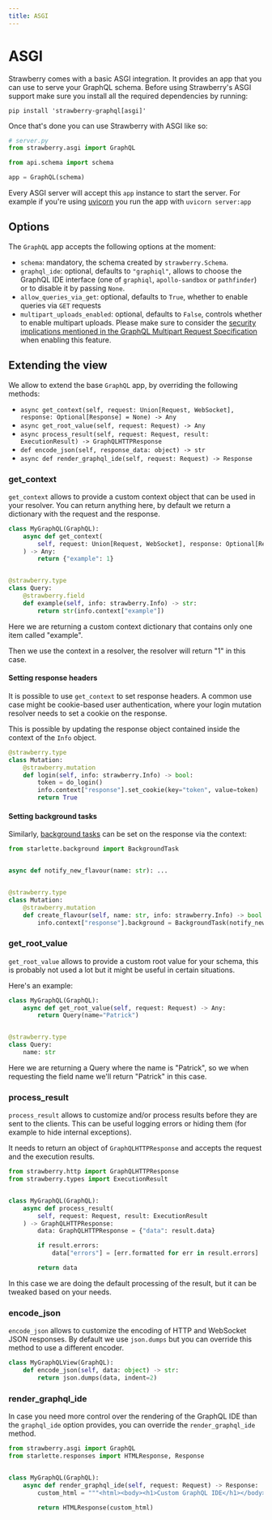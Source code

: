 ```yaml
---
title: ASGI
---
```


# ASGI

Strawberry comes with a basic ASGI integration. It provides an app that you can
use to serve your GraphQL schema. Before using Strawberry's ASGI support make
sure you install all the required dependencies by running:

```shell
pip install 'strawberry-graphql[asgi]'
```

Once that's done you can use Strawberry with ASGI like so:

```python
# server.py
from strawberry.asgi import GraphQL

from api.schema import schema

app = GraphQL(schema)
```

Every ASGI server will accept this `app` instance to start the server. For
example if you're using [uvicorn](https://pypi.org/project/uvicorn/) you run the
app with `uvicorn server:app`

## Options

The `GraphQL` app accepts the following options at the moment:

- `schema`: mandatory, the schema created by `strawberry.Schema`.
- `graphql_ide`: optional, defaults to `"graphiql"`, allows to choose the
  GraphQL IDE interface (one of `graphiql`, `apollo-sandbox` or `pathfinder`) or
  to disable it by passing `None`.
- `allow_queries_via_get`: optional, defaults to `True`, whether to enable
  queries via `GET` requests
- `multipart_uploads_enabled`: optional, defaults to `False`, controls whether
  to enable multipart uploads. Please make sure to consider the
  [security implications mentioned in the GraphQL Multipart Request Specification](https://github.com/jaydenseric/graphql-multipart-request-spec/blob/master/readme.md#security)
  when enabling this feature.

## Extending the view

We allow to extend the base `GraphQL` app, by overriding the following methods:

- `async get_context(self, request: Union[Request, WebSocket], response: Optional[Response] = None) -> Any`
- `async get_root_value(self, request: Request) -> Any`
- `async process_result(self, request: Request, result: ExecutionResult) -> GraphQLHTTPResponse`
- `def encode_json(self, response_data: object) -> str`
- `async def render_graphql_ide(self, request: Request) -> Response`

### get_context

`get_context` allows to provide a custom context object that can be used in your
resolver. You can return anything here, by default we return a dictionary with
the request and the response.

```python
class MyGraphQL(GraphQL):
    async def get_context(
        self, request: Union[Request, WebSocket], response: Optional[Response] = None
    ) -> Any:
        return {"example": 1}


@strawberry.type
class Query:
    @strawberry.field
    def example(self, info: strawberry.Info) -> str:
        return str(info.context["example"])
```

Here we are returning a custom context dictionary that contains only one item
called "example".

Then we use the context in a resolver, the resolver will return "1" in this
case.

#### Setting response headers

It is possible to use `get_context` to set response headers. A common use case
might be cookie-based user authentication, where your login mutation resolver
needs to set a cookie on the response.

This is possible by updating the response object contained inside the context of
the `Info` object.

```python
@strawberry.type
class Mutation:
    @strawberry.mutation
    def login(self, info: strawberry.Info) -> bool:
        token = do_login()
        info.context["response"].set_cookie(key="token", value=token)
        return True
```

#### Setting background tasks

Similarly, [background tasks](https://www.starlette.io/background/) can be set
on the response via the context:

```python
from starlette.background import BackgroundTask


async def notify_new_flavour(name: str): ...


@strawberry.type
class Mutation:
    @strawberry.mutation
    def create_flavour(self, name: str, info: strawberry.Info) -> bool:
        info.context["response"].background = BackgroundTask(notify_new_flavour, name)
```

### get_root_value

`get_root_value` allows to provide a custom root value for your schema, this is
probably not used a lot but it might be useful in certain situations.

Here's an example:

```python
class MyGraphQL(GraphQL):
    async def get_root_value(self, request: Request) -> Any:
        return Query(name="Patrick")


@strawberry.type
class Query:
    name: str
```

Here we are returning a Query where the name is "Patrick", so we when requesting
the field name we'll return "Patrick" in this case.

### process_result

`process_result` allows to customize and/or process results before they are sent
to the clients. This can be useful logging errors or hiding them (for example to
hide internal exceptions).

It needs to return an object of `GraphQLHTTPResponse` and accepts the request
and the execution results.

```python
from strawberry.http import GraphQLHTTPResponse
from strawberry.types import ExecutionResult


class MyGraphQL(GraphQL):
    async def process_result(
        self, request: Request, result: ExecutionResult
    ) -> GraphQLHTTPResponse:
        data: GraphQLHTTPResponse = {"data": result.data}

        if result.errors:
            data["errors"] = [err.formatted for err in result.errors]

        return data
```

In this case we are doing the default processing of the result, but it can be
tweaked based on your needs.

### encode_json

`encode_json` allows to customize the encoding of HTTP and WebSocket JSON
responses. By default we use `json.dumps` but you can override this method to
use a different encoder.

```python
class MyGraphQLView(GraphQL):
    def encode_json(self, data: object) -> str:
        return json.dumps(data, indent=2)
```

### render_graphql_ide

In case you need more control over the rendering of the GraphQL IDE than the
`graphql_ide` option provides, you can override the `render_graphql_ide` method.

```python
from strawberry.asgi import GraphQL
from starlette.responses import HTMLResponse, Response


class MyGraphQL(GraphQL):
    async def render_graphql_ide(self, request: Request) -> Response:
        custom_html = """<html><body><h1>Custom GraphQL IDE</h1></body></html>"""

        return HTMLResponse(custom_html)
```
